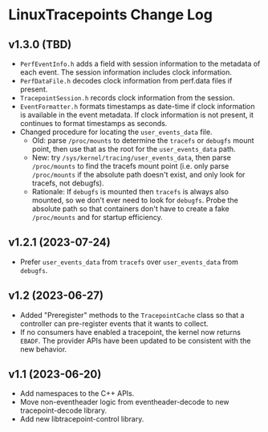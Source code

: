 # LinuxTracepoints Change Log

## v1.3.0 (TBD)

- `PerfEventInfo.h` adds a field with session information to the metadata of
  each event. The session information includes clock information.
- `PerfDataFile.h` decodes clock information from perf.data files if present.
- `TracepointSession.h` records clock information from the session.
- `EventFormatter.h` formats timestamps as date-time if clock information is
  available in the event metadata. If clock information is not present, it
  continues to format timestamps as seconds.
- Changed procedure for locating the `user_events_data` file.
  - Old: parse `/proc/mounts` to determine the `tracefs` or `debugfs` mount
    point, then use that as the root for the `user_events_data` path.
  - New: try `/sys/kernel/tracing/user_events_data`, then parse `/proc/mounts`
    to find the tracefs mount point (i.e. only parse `/proc/mounts` if the
    absolute path doesn't exist, and only look for tracefs, not debugfs).
  - Rationale: If `debugfs` is mounted then `tracefs` is always also mounted,
    so we don't ever need to look for `debugfs`. Probe the absolute path so
    that containers don't have to create a fake `/proc/mounts` and for startup
    efficiency.

## v1.2.1 (2023-07-24)

- Prefer `user_events_data` from `tracefs` over `user_events_data` from
  `debugfs`.

## v1.2 (2023-06-27)

- Added "Preregister" methods to the `TracepointCache` class so that a
  controller can pre-register events that it wants to collect.
- If no consumers have enabled a tracepoint, the kernel now returns `EBADF`.
  The provider APIs have been updated to be consistent with the new behavior.

## v1.1 (2023-06-20)

- Add namespaces to the C++ APIs.
- Move non-eventheader logic from eventheader-decode to new tracepoint-decode
  library.
- Add new libtracepoint-control library.
